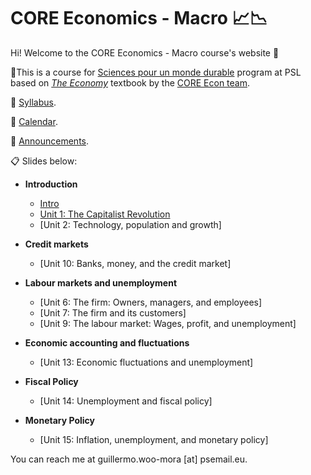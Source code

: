 # CORE Economics - Macro :chart_with_upwards_trend::chart_with_downwards_trend:

Hi! Welcome to the CORE Economics - Macro course's website :wave:

:closed_book:This is a course for [Sciences pour un monde durable](https://psl.eu/formation/sciences-monde-durable) program at PSL based on [*The Economy*](https://www.core-econ.org/the-economy/) textbook by the [CORE Econ team](https://www.core-econ.org/).

:paperclip: [Syllabus](https://github.com/woomora/CORE-econ-macro/blob/master/PSL%202025%20Spring%20%E2%80%93%20CORE%20Econ%20Macro.pdf).

:calendar: [Calendar](https://calendar.google.com/calendar/embed?src=9ee653f58834e758256bdcac717c0b0cef055a83ec6c8a3793cb3387686358a8%40group.calendar.google.com&ctz=Europe%2FParis).

:loudspeaker: [Announcements](https://github.com/woomora/CORE-econ-macro/blob/master/announcements.md).

:clipboard: Slides below:

- **Introduction**

  - [Intro](https://woomora.github.io/CORE-econ-macro/Intro/core-intro.html#1)
  - [Unit 1: The Capitalist Revolution](https://woomora.github.io/CORE-econ-micro/Unit-1/core-unit1.html#1)
  - [Unit 2: Technology, population and growth]

<!---   (https://woomora.github.io/CORE-econ-micro/Unit-2/core-unit2.html#1) --->

- **Credit markets**

  - [Unit 10: Banks, money, and the credit market]
 <!---  (https://woomora.github.io/CORE-econ-macro/Unit-10/core-unit10.html#1) --->


- **Labour markets and unemployment**

  - [Unit 6: The firm: Owners, managers, and employees]
  - [Unit 7: The firm and its customers]
  - [Unit 9: The labour market: Wages, profit, and unemployment]
<!---  (https://woomora.github.io/CORE-econ-micro/Unit-6/core-unit6.html#1) --->
<!---  (https://woomora.github.io/CORE-econ-micro/Unit-7/core-unit7.html#1) --->
<!---  (https://woomora.github.io/CORE-econ-macro/Unit-9/core-unit9.html#1) --->
  
- **Economic accounting and fluctuations**

  - [Unit 13: Economic fluctuations and unemployment]
<!---  (https://woomora.github.io/CORE-econ-macro/Unit-13/core-unit13.html#1) --->

- **Fiscal Policy**

  - [Unit 14: Unemployment and fiscal policy]
<!---  (https://woomora.github.io/CORE-econ-macro/Unit-14/core-unit14.html#1) --->

- **Monetary Policy**

  - [Unit 15: Inflation, unemployment, and monetary policy]
<!---  (https://woomora.github.io/CORE-econ-macro/Unit-15/core-unit15.html#1) --->

You can reach me at guillermo.woo-mora [at] psemail.eu.
